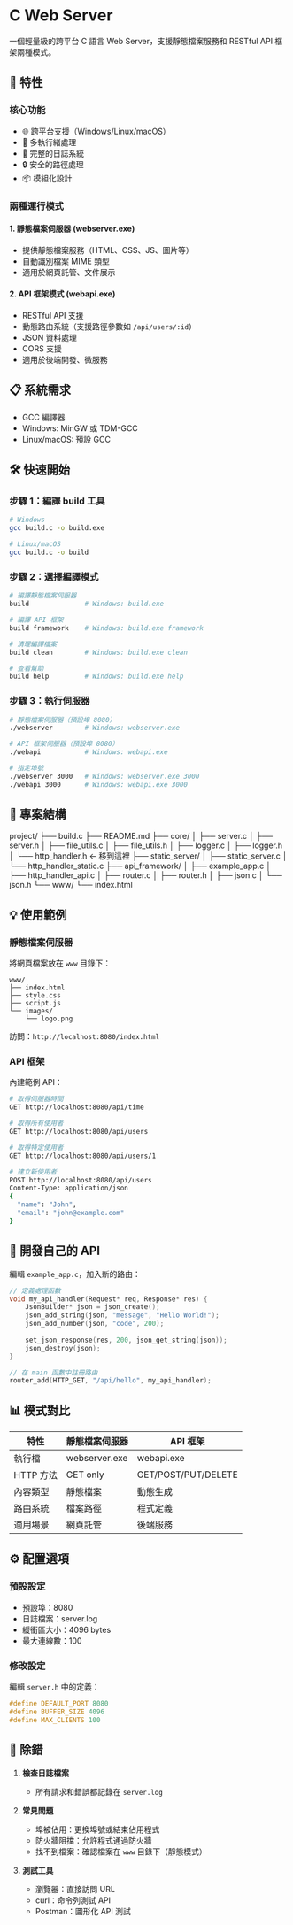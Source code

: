 # C Web Server

一個輕量級的跨平台 C 語言 Web Server，支援靜態檔案服務和 RESTful API 框架兩種模式。

## 🚀 特性

### 核心功能
- 🌐 跨平台支援（Windows/Linux/macOS）
- 🔧 多執行緒處理
- 📝 完整的日誌系統
- 🔒 安全的路徑處理
- 📦 模組化設計

### 兩種運行模式

#### 1. 靜態檔案伺服器 (webserver.exe)
- 提供靜態檔案服務（HTML、CSS、JS、圖片等）
- 自動識別檔案 MIME 類型
- 適用於網頁託管、文件展示

#### 2. API 框架模式 (webapi.exe)
- RESTful API 支援
- 動態路由系統（支援路徑參數如 `/api/users/:id`）
- JSON 資料處理
- CORS 支援
- 適用於後端開發、微服務

## 📋 系統需求

- GCC 編譯器
- Windows: MinGW 或 TDM-GCC
- Linux/macOS: 預設 GCC

## 🛠️ 快速開始

### 步驟 1：編譯 build 工具

```bash
# Windows
gcc build.c -o build.exe

# Linux/macOS
gcc build.c -o build
```

### 步驟 2：選擇編譯模式

```bash
# 編譯靜態檔案伺服器
build              # Windows: build.exe

# 編譯 API 框架
build framework    # Windows: build.exe framework

# 清理編譯檔案
build clean        # Windows: build.exe clean

# 查看幫助
build help         # Windows: build.exe help
```

### 步驟 3：執行伺服器

```bash
# 靜態檔案伺服器（預設埠 8080）
./webserver        # Windows: webserver.exe

# API 框架伺服器（預設埠 8080）
./webapi           # Windows: webapi.exe

# 指定埠號
./webserver 3000   # Windows: webserver.exe 3000
./webapi 3000      # Windows: webapi.exe 3000
```

## 📁 專案結構

project/
├── build.c
├── README.md
├── core/
│   ├── server.c
│   ├── server.h
│   ├── file_utils.c
│   ├── file_utils.h
│   ├── logger.c
│   ├── logger.h
│   └── http_handler.h      ← 移到這裡
├── static_server/
│   ├── static_server.c
│   └── http_handler_static.c
├── api_framework/
│   ├── example_app.c
│   ├── http_handler_api.c
│   ├── router.c
│   ├── router.h
│   ├── json.c
│   └── json.h
└── www/
    └── index.html

## 💡 使用範例

### 靜態檔案伺服器

將網頁檔案放在 `www` 目錄下：
```
www/
├── index.html
├── style.css
├── script.js
└── images/
    └── logo.png
```

訪問：`http://localhost:8080/index.html`

### API 框架

內建範例 API：
```bash
# 取得伺服器時間
GET http://localhost:8080/api/time

# 取得所有使用者
GET http://localhost:8080/api/users

# 取得特定使用者
GET http://localhost:8080/api/users/1

# 建立新使用者
POST http://localhost:8080/api/users
Content-Type: application/json
{
  "name": "John",
  "email": "john@example.com"
}
```

## 🔧 開發自己的 API

編輯 `example_app.c`，加入新的路由：

```c
// 定義處理函數
void my_api_handler(Request* req, Response* res) {
    JsonBuilder* json = json_create();
    json_add_string(json, "message", "Hello World!");
    json_add_number(json, "code", 200);
    
    set_json_response(res, 200, json_get_string(json));
    json_destroy(json);
}

// 在 main 函數中註冊路由
router_add(HTTP_GET, "/api/hello", my_api_handler);
```

## 📊 模式對比

| 特性 | 靜態檔案伺服器 | API 框架 |
|------|----------------|----------|
| 執行檔 | webserver.exe | webapi.exe |
| HTTP 方法 | GET only | GET/POST/PUT/DELETE |
| 內容類型 | 靜態檔案 | 動態生成 |
| 路由系統 | 檔案路徑 | 程式定義 |
| 適用場景 | 網頁託管 | 後端服務 |

## ⚙️ 配置選項

### 預設設定
- 預設埠：8080
- 日誌檔案：server.log
- 緩衝區大小：4096 bytes
- 最大連線數：100

### 修改設定
編輯 `server.h` 中的定義：
```c
#define DEFAULT_PORT 8080
#define BUFFER_SIZE 4096
#define MAX_CLIENTS 100
```

## 🐛 除錯

1. **檢查日誌檔案**
   - 所有請求和錯誤都記錄在 `server.log`

2. **常見問題**
   - 埠被佔用：更換埠號或結束佔用程式
   - 防火牆阻擋：允許程式通過防火牆
   - 找不到檔案：確認檔案在 `www` 目錄下（靜態模式）

3. **測試工具**
   - 瀏覽器：直接訪問 URL
   - curl：命令列測試 API
   - Postman：圖形化 API 測試

